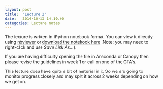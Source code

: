 ```yaml
---
layout: post
title:  "Lecture 2"
date:   2014-10-23 14:10:00
categories: Lecture notes
---
```


The lecture is written in IPython notebook format. You can view it directly using
[nbviewer](http://nbviewer.ipython.org/url/raw.github.com/ggorman/Introduction-to-programming-for-geoscientists/master/notebook/Lecture-2-Introduction-to-programming-for-geoscientists.ipynb?raw=true) or [download the notebook here](http://raw.github.com/ggorman/Introduction-to-programming-for-geoscientists/master/notebook/Lecture-2-Introduction-to-programming-for-geoscientists.ipynb?raw=true) (Note: you may need to right-click and use *Save Link As...*).

If you are having difficulty opening the file in Anaconda or Canopy then please revise the guidelines in week 1 or call on one of the GTA's.

This lecture does have quite a bit of material in it. So we are going to monitor progress closely and may split it across 2 weeks depending on how we get on.

<!--
[Solutions](http://nbviewer.ipython.org/url/raw.github.com/ggorman/Introduction-to-programming-for-geoscientists/master/notebook/Lecture-1-Introduction-to-programming-for-geoscientists-Solutions.ipynb?raw=true)
-->


